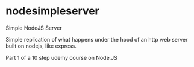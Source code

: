 # nodesimpleserver
Simple NodeJS Server

Simple replication of what happens under the hood of an http web server built on nodejs, like express.

Part 1 of a 10 step udemy course on Node.JS
